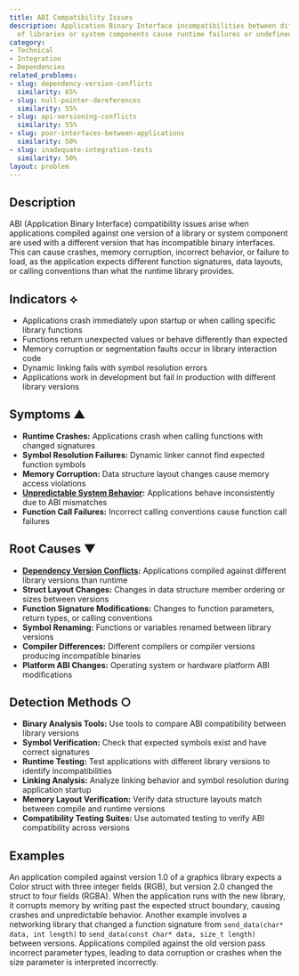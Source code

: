 ```yaml
---
title: ABI Compatibility Issues
description: Application Binary Interface incompatibilities between different versions
  of libraries or system components cause runtime failures or undefined behavior.
category:
- Technical
- Integration
- Dependencies
related_problems:
- slug: dependency-version-conflicts
  similarity: 65%
- slug: null-pointer-dereferences
  similarity: 55%
- slug: api-versioning-conflicts
  similarity: 55%
- slug: poor-interfaces-between-applications
  similarity: 50%
- slug: inadequate-integration-tests
  similarity: 50%
layout: problem
---
```


## Description

ABI (Application Binary Interface) compatibility issues arise when applications compiled against one version of a library or system component are used with a different version that has incompatible binary interfaces. This can cause crashes, memory corruption, incorrect behavior, or failure to load, as the application expects different function signatures, data layouts, or calling conventions than what the runtime library provides.

## Indicators ⟡

- Applications crash immediately upon startup or when calling specific library functions
- Functions return unexpected values or behave differently than expected
- Memory corruption or segmentation faults occur in library interaction code
- Dynamic linking fails with symbol resolution errors
- Applications work in development but fail in production with different library versions

## Symptoms ▲

- **Runtime Crashes:** Applications crash when calling functions with changed signatures
- **Symbol Resolution Failures:** Dynamic linker cannot find expected function symbols
- **Memory Corruption:** Data structure layout changes cause memory access violations
- **[Unpredictable System Behavior](unpredictable-system-behavior.md):** Applications behave inconsistently due to ABI mismatches
- **Function Call Failures:** Incorrect calling conventions cause function call failures

## Root Causes ▼

- **[Dependency Version Conflicts](dependency-version-conflicts.md):** Applications compiled against different library versions than runtime
- **Struct Layout Changes:** Changes in data structure member ordering or sizes between versions
- **Function Signature Modifications:** Changes to function parameters, return types, or calling conventions
- **Symbol Renaming:** Functions or variables renamed between library versions
- **Compiler Differences:** Different compilers or compiler versions producing incompatible binaries
- **Platform ABI Changes:** Operating system or hardware platform ABI modifications

## Detection Methods ○

- **Binary Analysis Tools:** Use tools to compare ABI compatibility between library versions
- **Symbol Verification:** Check that expected symbols exist and have correct signatures
- **Runtime Testing:** Test applications with different library versions to identify incompatibilities
- **Linking Analysis:** Analyze linking behavior and symbol resolution during application startup
- **Memory Layout Verification:** Verify data structure layouts match between compile and runtime versions
- **Compatibility Testing Suites:** Use automated testing to verify ABI compatibility across versions

## Examples

An application compiled against version 1.0 of a graphics library expects a Color struct with three integer fields (RGB), but version 2.0 changed the struct to four fields (RGBA). When the application runs with the new library, it corrupts memory by writing past the expected struct boundary, causing crashes and unpredictable behavior. Another example involves a networking library that changed a function signature from `send_data(char* data, int length)` to `send_data(const char* data, size_t length)` between versions. Applications compiled against the old version pass incorrect parameter types, leading to data corruption or crashes when the size parameter is interpreted incorrectly.